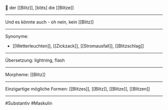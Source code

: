 🔵 der [[Blitz]], [blɪts]
die [[Blitze]]


---
Und es könnte auch - oh nein, kein [[Blitz]]


---
Synonyme:
- [[Wetterleuchten]], [[Zickzack]], [[Stromausfall]], [[Blitzschlag]]

---
Übersetzung: lightning, flash

---
Morpheme:
[[Blitz]]

---
Einzigartige mögliche Formen: [[Blitzes]], [[Blitz]], [[Blitze]], [[Blitzen]]

---
#Substantiv #Maskulin